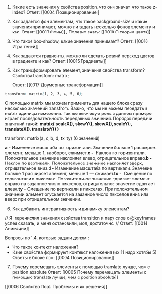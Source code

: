 1.  Какие есть значения у свойства position, что они значат, что такое z-index?
   Ответ: [[0004 Позиционирование]]
   
2.  Как задаётся фон элементам, что такое background-size и какие значения принимает, можно ли задать несколько фонов элементу и как.
   Ответ: [[0013 Фоны]] , 
Полезно знать:  [[0010 О теории цвета]]

3.  Что такое box-shadow, какие значения принимает?
   Ответ: [[0016 Игра теней]]

4.  Как задаются градиенты, можно ли сделать резкий переход цветов в градиенте и как?
   Ответ: [[0015 Градиенты]]

5. Как трансформировать элемент, значения свойства transform? Свойства transform: matrix;

   Ответ: [[0017 Двумерные трансформации]]
```css
transform: matrix(1, 2, 3, 4, 5, 6);
```
С помощью matrix мы можем применить для нашего блока сразу несколько значений transfrom. Важно, что мы не можем передать в matrix единицы измерения. Так же ключевую роль в данном примере играет последовательность переданных значений. Порядок передачи значений такой: **matrix( scaleX(), skewY(), skewX(), scaleY(), translateX(), translateY() )**

transform: matrix(a, c, b, d, tx, ty) (6 значений)

**а -** Изменение масштаба по горизонтали. Значение больше 1 расширяет элемент, меньше 1, наоборот, сжимает.**c -**  Наклон по горизонтали. Положительное значение наклоняет влево, отрицательное вправо.**b -**  Наклон по вертикали. Положительное значение наклоняет вверх, отрицательное вниз.**d -** Изменение масштаба по вертикали. Значение больше 1 расширяет элемент, меньше 1 — сжимает.**tx** -  Смещение по горизонтали в пикселах. Положительное значение сдвигает элемент вправо на заданное число пикселов, отрицательное значение сдвигает влево.**ty** - Смещение по вертикали в пикселах. При положительном значении элемент опускается на заданное число пикселов вниз или вверх при отрицательном значении.

6.  Как добавить интерактивность и динамику элементам?

// Я  перечислил значения свойства transition и пару слов о @keyframes успел сказать, и меня остановили, мол, достаточно. //
	Ответ:  [[0014 Анимации]]

Вопросы по 1.4, которые задали допом  :

-   Что такое контекст наложения?
-   Каие свойства формируют контекст наложения (их 11 надо хотябы 5)
Ответы в блоке про: [[0004 Позиционирование]]

7. Почему перемещать элементы с помощью translate лучше, чем с position absolute
Ответ:  [[0005 Почему перемещать элементы с помощью translate лучше, чем с position absolute]]

[[0006 Свойство float. Проблемы и их решения]]